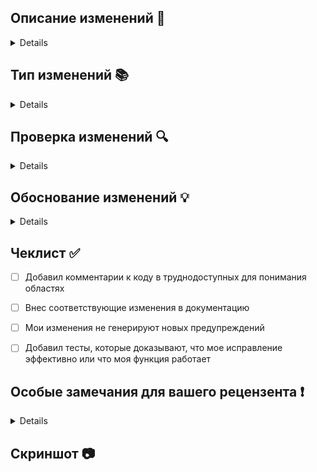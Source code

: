 ## Описание изменений 📝

<details>Опишите подробно предлагаемые изменения</details>


## Тип изменений 📚

<details>Выберите тип изменений: исправление ошибки, новая функциональность, улучшение производительности и т.д.</details>


## Проверка изменений 🔍

<details>Опишите, как проверить предлагаемые изменения</details>


## Обоснование изменений 💡

<details>Предоставьте краткое пояснение "Почему необходимы изменения"?</details>


## Чеклист ✅

- [ ] Добавил комментарии к коду в труднодоступных для понимания областях
- [ ] Внес соответствующие изменения в документацию
- [ ] Мои изменения не генерируют новых предупреждений
- [ ] Добавил тесты, которые доказывают, что мое исправление эффективно или что моя функция работает


## Особые замечания для вашего рецензента ❗

<details>Если есть какие-либо конкретные инструкции или соображения, которые вы
хотите донести до рецензента, включите их в этот раздел.
</details>


## Скриншот 📷

